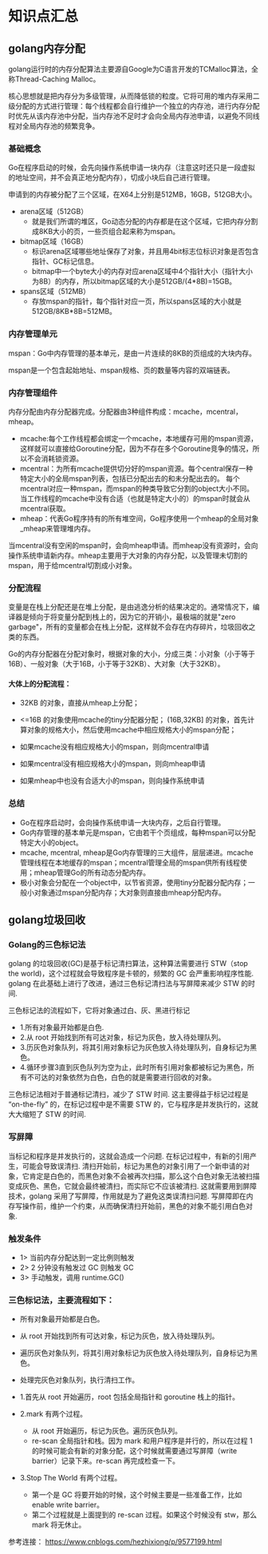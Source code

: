 # 知识点汇总
## golang内存分配
golang运行时的内存分配算法主要源自Google为C语言开发的TCMalloc算法，全称Thread-Caching Malloc。

核心思想就是把内存分为多级管理，从而降低锁的粒度。它将可用的堆内存采用二级分配的方式进行管理：每个线程都会自行维护一个独立的内存池，进行内存分配时优先从该内存池中分配，当内存池不足时才会向全局内存池申请，以避免不同线程对全局内存池的频繁竞争。

### 基础概念
Go在程序启动的时候，会先向操作系统申请一块内存（注意这时还只是一段虚拟的地址空间，并不会真正地分配内存），切成小块后自己进行管理。

申请到的内存被分配了三个区域，在X64上分别是512MB，16GB，512GB大小。

* arena区域（512GB）
    - 就是我们所谓的堆区，Go动态分配的内存都是在这个区域，它把内存分割成8KB大小的页，一些页组合起来称为mspan。
* bitmap区域（16GB）
    - 标识arena区域哪些地址保存了对象，并且用4bit标志位标识对象是否包含指针、GC标记信息。
    - bitmap中一个byte大小的内存对应arena区域中4个指针大小（指针大小为8B）的内存，所以bitmap区域的大小是512GB/(4*8B)=15GB。
* spans区域（512MB）
    - 存放mspan的指针，每个指针对应一页，所以spans区域的大小就是512GB/8KB*8B=512MB。

### 内存管理单元
mspan：Go中内存管理的基本单元，是由一片连续的8KB的页组成的大块内存。

mspan是一个包含起始地址、mspan规格、页的数量等内容的双端链表。

### 内存管理组件
内存分配由内存分配器完成。分配器由3种组件构成：mcache，mcentral，mheap。

* mcache:每个工作线程都会绑定一个mcache，本地缓存可用的mspan资源，这样就可以直接给Goroutine分配，因为不存在多个Goroutine竞争的情况，所以不会消耗锁资源。
* mcentral：为所有mcache提供切分好的mspan资源。每个central保存一种特定大小的全局mspan列表，包括已分配出去的和未分配出去的。 每个mcentral对应一种mspan，而mspan的种类导致它分割的object大小不同。当工作线程的mcache中没有合适（也就是特定大小的）的mspan时就会从mcentral获取。
* mheap：代表Go程序持有的所有堆空间，Go程序使用一个mheap的全局对象_mheap来管理堆内存。

当mcentral没有空闲的mspan时，会向mheap申请。而mheap没有资源时，会向操作系统申请新内存。mheap主要用于大对象的内存分配，以及管理未切割的mspan，用于给mcentral切割成小对象。

### 分配流程
变量是在栈上分配还是在堆上分配，是由逃逸分析的结果决定的。通常情况下，编译器是倾向于将变量分配到栈上的，因为它的开销小，最极端的就是"zero garbage"，所有的变量都会在栈上分配，这样就不会存在内存碎片，垃圾回收之类的东西。

Go的内存分配器在分配对象时，根据对象的大小，分成三类：小对象（小于等于16B）、一般对象（大于16B，小于等于32KB）、大对象（大于32KB）。

#### 大体上的分配流程：
* 32KB 的对象，直接从mheap上分配；

* <=16B 的对象使用mcache的tiny分配器分配；
(16B,32KB] 的对象，首先计算对象的规格大小，然后使用mcache中相应规格大小的mspan分配；
* 如果mcache没有相应规格大小的mspan，则向mcentral申请
* 如果mcentral没有相应规格大小的mspan，则向mheap申请
* 如果mheap中也没有合适大小的mspan，则向操作系统申请

### 总结
* Go在程序启动时，会向操作系统申请一大块内存，之后自行管理。
* Go内存管理的基本单元是mspan，它由若干个页组成，每种mspan可以分配特定大小的object。
* mcache, mcentral, mheap是Go内存管理的三大组件，层层递进。mcache管理线程在本地缓存的mspan；mcentral管理全局的mspan供所有线程使用；mheap管理Go的所有动态分配内存。
* 极小对象会分配在一个object中，以节省资源，使用tiny分配器分配内存；一般小对象通过mspan分配内存；大对象则直接由mheap分配内存。

## golang垃圾回收
### Golang的三色标记法
golang 的垃圾回收(GC)是基于标记清扫算法，这种算法需要进行 STW（stop the world)，这个过程就会导致程序是卡顿的，频繁的 GC 会严重影响程序性能. golang 在此基础上进行了改进，通过三色标记清扫法与写屏障来减少 STW 的时间.

三色标记法的流程如下，它将对象通过白、灰、黑进行标记

* 1.所有对象最开始都是白色.
* 2.从 root 开始找到所有可达对象，标记为灰色，放入待处理队列。
* 3.历灰色对象队列，将其引用对象标记为灰色放入待处理队列，自身标记为黑色。
* 4.循环步骤3直到灰色队列为空为止，此时所有引用对象都被标记为黑色，所有不可达的对象依然为白色，白色的就是需要进行回收的对象。

三色标记法相对于普通标记清扫，减少了 STW 时间. 这主要得益于标记过程是 “on-the-fly” 的，在标记过程中是不需要 STW 的，它与程序是并发执行的，这就大大缩短了 STW 的时间.

### 写屏障
当标记和程序是并发执行的，这就会造成一个问题. 在标记过程中，有新的引用产生，可能会导致误清扫. 清扫开始前，标记为黑色的对象引用了一个新申请的对象，它肯定是白色的，而黑色对象不会被再次扫描，那么这个白色对象无法被扫描变成灰色、黑色，它就会最终被清扫，而实际它不应该被清扫. 这就需要用到屏障技术，golang 采用了写屏障，作用就是为了避免这类误清扫问题. 写屏障即在内存写操作前，维护一个约束，从而确保清扫开始前，黑色的对象不能引用白色对象.

### 触发条件
* 1> 当前内存分配达到一定比例则触发
* 2> 2 分钟没有触发过 GC 则触发 GC
* 3> 手动触发，调用 runtime.GC()

### 三色标记法，主要流程如下：
* 所有对象最开始都是白色。
* 从 root 开始找到所有可达对象，标记为灰色，放入待处理队列。
* 遍历灰色对象队列，将其引用对象标记为灰色放入待处理队列，自身标记为黑色。
* 处理完灰色对象队列，执行清扫工作。

* 1.首先从 root 开始遍历，root 包括全局指针和 goroutine 栈上的指针。
* 2.mark 有两个过程。
    - 从 root 开始遍历，标记为灰色。遍历灰色队列。
    - re-scan 全局指针和栈。因为 mark 和用户程序是并行的，所以在过程 1 的时候可能会有新的对象分配，这个时候就需要通过写屏障（write barrier）记录下来。re-scan 再完成检查一下。
* 3.Stop The World 有两个过程。
    - 第一个是 GC 将要开始的时候，这个时候主要是一些准备工作，比如 enable write barrier。
    - 第二个过程就是上面提到的 re-scan 过程。如果这个时候没有 stw，那么 mark 将无休止。

参考连接：
https://www.cnblogs.com/hezhixiong/p/9577199.html
